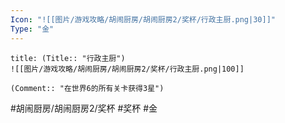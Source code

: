 ```yaml
---
Icon: "![[图片/游戏攻略/胡闹厨房/胡闹厨房2/奖杯/行政主厨.png|30]]"
Type: "金"
---
```

```ad-common-gold-trophy
title: (Title:: "行政主厨")
![[图片/游戏攻略/胡闹厨房/胡闹厨房2/奖杯/行政主厨.png|100]]

(Comment:: "在世界6的所有关卡获得3星")
```

#胡闹厨房/胡闹厨房2/奖杯 #奖杯 #金
